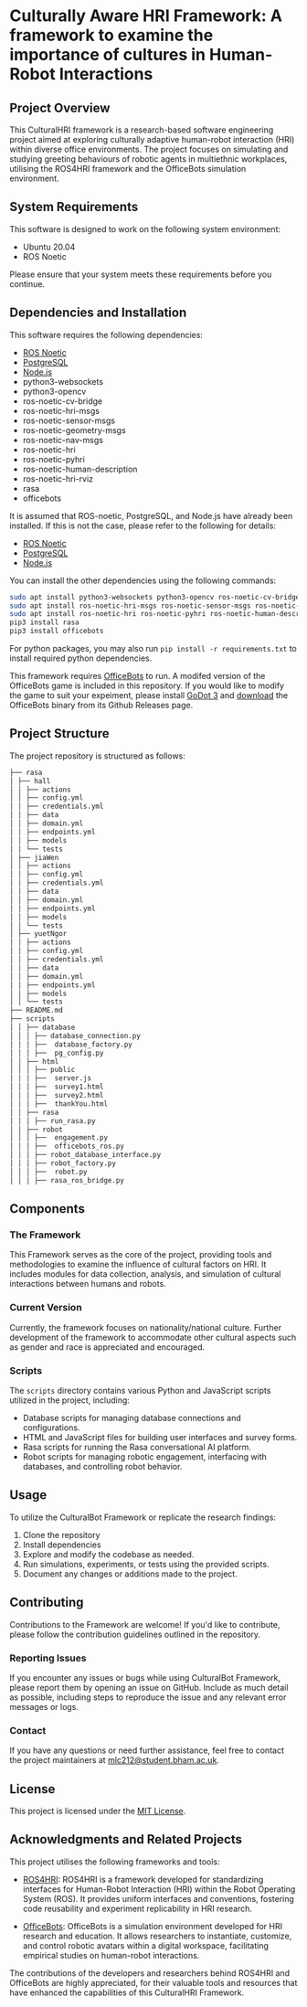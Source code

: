 # Culturally Aware HRI Framework: A framework to examine the importance of cultures in Human-Robot Interactions

## Project Overview

This CulturalHRI framework is a research-based software engineering project aimed at exploring culturally adaptive human-robot interaction (HRI) within diverse office environments. The project focuses on simulating and studying greeting behaviours of robotic agents in multiethnic workplaces, utilising the ROS4HRI framework and the OfficeBots simulation environment.

## System Requirements

This software is designed to work on the following system environment:

- Ubuntu 20.04
- ROS Noetic

Please ensure that your system meets these requirements before you continue.

## Dependencies and Installation

This software requires the following dependencies:

- [ROS Noetic](https://wiki.ros.org/ROS/Tutorials/InstallingandConfiguringROSEnvironment)
- [PostgreSQL](https://www.postgresql.org/download/linux/ubuntu/)
- [Node.js](https://nodejs.org/en/download/package-manager/#debian-and-ubuntu-based-linux-distributions)
- python3-websockets
- python3-opencv
- ros-noetic-cv-bridge
- ros-noetic-hri-msgs
- ros-noetic-sensor-msgs
- ros-noetic-geometry-msgs
- ros-noetic-nav-msgs
- ros-noetic-hri
- ros-noetic-pyhri
- ros-noetic-human-description
- ros-noetic-hri-rviz
- rasa
- officebots

It is assumed that ROS-noetic, PostgreSQL, and Node.js have already been installed. If this is not the case, please refer to the following for details:

- [ROS Noetic](https://wiki.ros.org/ROS/Tutorials/InstallingandConfiguringROSEnvironment)
- [PostgreSQL](https://www.postgresql.org/download/linux/ubuntu/)
- [Node.js](https://nodejs.org/en/download/package-manager/#debian-and-ubuntu-based-linux-distributions)

You can install the other dependencies using the following commands:

```bash
sudo apt install python3-websockets python3-opencv ros-noetic-cv-bridge
sudo apt install ros-noetic-hri-msgs ros-noetic-sensor-msgs ros-noetic-geometry-msgs ros-noetic-nav-msgs
sudo apt install ros-noetic-hri ros-noetic-pyhri ros-noetic-human-description ros-noetic-hri-rviz
pip3 install rasa
pip3 install officebots
```

For python packages, you may also run `pip install -r requirements.txt` to install required python dependencies.

This framework requires [OfficeBots](https://blog.pal-robotics.com/ros4hri-standardising-an-interface-for-human-robot-interaction/) to run. A modifed version of the OfficeBots game is included in this repository. If you would like to modify the game to suit your expeiment, please install [GoDot 3](https://godotengine.org/download/preview/) and [download](https://github.com/severin-lemaignan/officebots/releases/tag/ros4hri-iros22-tutorial) the OfficeBots binary from its Github Releases page.

## Project Structure

The project repository is structured as follows:

```bash
├── rasa
│ ├── hall
│ │ ├── actions
│ │ ├── config.yml
│ │ ├── credentials.yml
│ │ ├── data
│ │ ├── domain.yml
│ │ ├── endpoints.yml
│ │ ├── models
│ │ └── tests
│ ├── jiaWen
│ │ ├── actions
│ │ ├── config.yml
│ │ ├── credentials.yml
│ │ ├── data
│ │ ├── domain.yml
│ │ ├── endpoints.yml
│ │ ├── models
│ │ └── tests
│ ├── yuetNgor
│ │ ├── actions
│ │ ├── config.yml
│ │ ├── credentials.yml
│ │ ├── data
│ │ ├── domain.yml
│ │ ├── endpoints.yml
│ │ ├── models
│ │ └── tests
├── README.md
├── scripts
│ │ ├── database
│ │ │ ├── database_connection.py
│ │ │ ├──  database_factory.py
│ │ │ ├──  pg_config.py
│ │ ├── html
│ │ │ ├── public
│ │ │ ├──  server.js
│ │ │ ├──  survey1.html
│ │ │ ├──  survey2.html
│ │ │ ├──  thankYou.html
│ │ ├── rasa
│ │ │ ├── run_rasa.py
│ │ ├── robot
│ │ │ ├──  engagement.py
│ │ │ ├──  officebots_ros.py
│ │ │ ├── robot_database_interface.py
│ │ │ ├── robot_factory.py
│ │ │ ├──  robot.py
│ │ │ ├── rasa_ros_bridge.py
```

## Components

### The Framework

This Framework serves as the core of the project, providing tools and methodologies to examine the influence of cultural factors on HRI. It includes modules for data collection, analysis, and simulation of cultural interactions between humans and robots.

### Current Version

Currently, the framework focuses on nationality/national culture. Further development of the framework to accommodate other cultural aspects such as gender and race is appreciated and encouraged.

### Scripts

The `scripts` directory contains various Python and JavaScript scripts utilized in the project, including:

- Database scripts for managing database connections and configurations.
- HTML and JavaScript files for building user interfaces and survey forms.
- Rasa scripts for running the Rasa conversational AI platform.
- Robot scripts for managing robotic engagement, interfacing with databases, and controlling robot behavior.

## Usage

To utilize the CulturalBot Framework or replicate the research findings:

1. Clone the repository
2. Install dependencies
3. Explore and modify the codebase as needed.
4. Run simulations, experiments, or tests using the provided scripts.
5. Document any changes or additions made to the project.

## Contributing

Contributions to the Framework are welcome! If you'd like to contribute, please follow the contribution guidelines outlined in the repository.

### Reporting Issues

If you encounter any issues or bugs while using CulturalBot Framework, please report them by opening an issue on GitHub. Include as much detail as possible, including steps to reproduce the issue and any relevant error messages or logs.

### Contact

If you have any questions or need further assistance, feel free to contact the project maintainers at [mlc212@student.bham.ac.uk](mailto:mlc212@student.bham.ac.uk).

## License

This project is licensed under the [MIT License](LICENSE).

## Acknowledgments and Related Projects

This project utilises the following frameworks and tools:

- [ROS4HRI](https://blog.pal-robotics.com/ros4hri-standardising-an-interface-for-human-robot-interaction/): ROS4HRI is a framework developed for standardizing interfaces for Human-Robot Interaction (HRI) within the Robot Operating System (ROS). It provides uniform interfaces and conventions, fostering code reusability and experiment replicability in HRI research.

- [OfficeBots](https://blog.pal-robotics.com/ros4hri-standardising-an-interface-for-human-robot-interaction/): OfficeBots is a simulation environment developed for HRI research and education. It allows researchers to instantiate, customize, and control robotic avatars within a digital workspace, facilitating empirical studies on human-robot interactions.

The contributions of the developers and researchers behind ROS4HRI and OfficeBots are highly appreciated, for their valuable tools and resources that have enhanced the capabilities of this CulturalHRI Framework.
